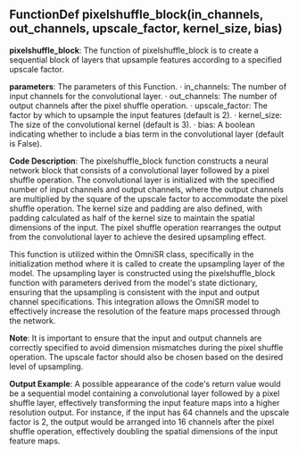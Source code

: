 ## FunctionDef pixelshuffle_block(in_channels, out_channels, upscale_factor, kernel_size, bias)
**pixelshuffle_block**: The function of pixelshuffle_block is to create a sequential block of layers that upsample features according to a specified upscale factor.

**parameters**: The parameters of this Function.
· in_channels: The number of input channels for the convolutional layer.
· out_channels: The number of output channels after the pixel shuffle operation.
· upscale_factor: The factor by which to upsample the input features (default is 2).
· kernel_size: The size of the convolutional kernel (default is 3).
· bias: A boolean indicating whether to include a bias term in the convolutional layer (default is False).

**Code Description**: The pixelshuffle_block function constructs a neural network block that consists of a convolutional layer followed by a pixel shuffle operation. The convolutional layer is initialized with the specified number of input channels and output channels, where the output channels are multiplied by the square of the upscale factor to accommodate the pixel shuffle operation. The kernel size and padding are also defined, with padding calculated as half of the kernel size to maintain the spatial dimensions of the input. The pixel shuffle operation rearranges the output from the convolutional layer to achieve the desired upsampling effect.

This function is utilized within the OmniSR class, specifically in the initialization method where it is called to create the upsampling layer of the model. The upsampling layer is constructed using the pixelshuffle_block function with parameters derived from the model's state dictionary, ensuring that the upsampling is consistent with the input and output channel specifications. This integration allows the OmniSR model to effectively increase the resolution of the feature maps processed through the network.

**Note**: It is important to ensure that the input and output channels are correctly specified to avoid dimension mismatches during the pixel shuffle operation. The upscale factor should also be chosen based on the desired level of upsampling.

**Output Example**: A possible appearance of the code's return value would be a sequential model containing a convolutional layer followed by a pixel shuffle layer, effectively transforming the input feature maps into a higher resolution output. For instance, if the input has 64 channels and the upscale factor is 2, the output would be arranged into 16 channels after the pixel shuffle operation, effectively doubling the spatial dimensions of the input feature maps.
